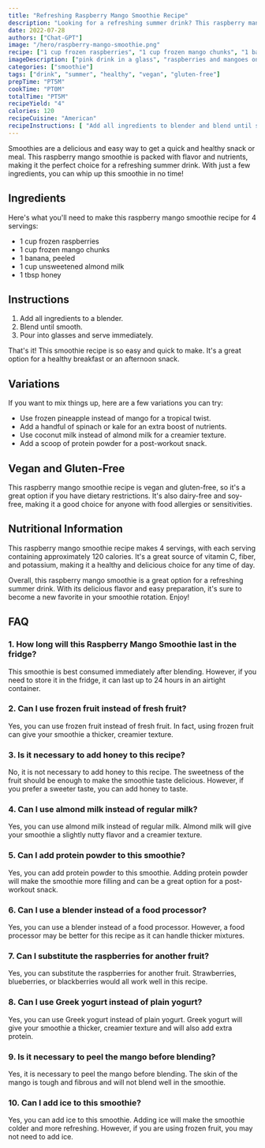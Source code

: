 ```yaml
---
title: "Refreshing Raspberry Mango Smoothie Recipe"
description: "Looking for a refreshing summer drink? This raspberry mango smoothie is perfect for a hot day, and it's easy to make with just a few ingredients!"
date: 2022-07-28
authors: ["Chat-GPT"]
image: "/hero/raspberry-mango-smoothie.png"
recipe: ["1 cup frozen raspberries", "1 cup frozen mango chunks", "1 banana, peeled", "1 cup unsweetened almond milk", "1 tbsp honey"]
imageDescription: ["pink drink in a glass", "raspberries and mangoes on a cutting board", "a blender"]
categories: ["smoothie"]
tags: ["drink", "summer", "healthy", "vegan", "gluten-free"]
prepTime: "PT5M"
cookTime: "PT0M"
totalTime: "PT5M"
recipeYield: "4"
calories: 120
recipeCuisine: "American"
recipeInstructions: [ "Add all ingredients to blender and blend until smooth. Pour into glasses and serve immediately."] 
---
```


Smoothies are a delicious and easy way to get a quick and healthy snack or meal. This raspberry mango smoothie is packed with flavor and nutrients, making it the perfect choice for a refreshing summer drink. With just a few ingredients, you can whip up this smoothie in no time!

## Ingredients

Here's what you'll need to make this raspberry mango smoothie recipe for 4 servings:

- 1 cup frozen raspberries
- 1 cup frozen mango chunks
- 1 banana, peeled
- 1 cup unsweetened almond milk
- 1 tbsp honey

## Instructions

1. Add all ingredients to a blender.
2. Blend until smooth.
3. Pour into glasses and serve immediately.

That's it! This smoothie recipe is so easy and quick to make. It's a great option for a healthy breakfast or an afternoon snack.

## Variations

If you want to mix things up, here are a few variations you can try:

- Use frozen pineapple instead of mango for a tropical twist.
- Add a handful of spinach or kale for an extra boost of nutrients.
- Use coconut milk instead of almond milk for a creamier texture.
- Add a scoop of protein powder for a post-workout snack.

## Vegan and Gluten-Free

This raspberry mango smoothie recipe is vegan and gluten-free, so it's a great option if you have dietary restrictions. It's also dairy-free and soy-free, making it a good choice for anyone with food allergies or sensitivities.

## Nutritional Information

This raspberry mango smoothie recipe makes 4 servings, with each serving containing approximately 120 calories. It's a great source of vitamin C, fiber, and potassium, making it a healthy and delicious choice for any time of day.

Overall, this raspberry mango smoothie is a great option for a refreshing summer drink. With its delicious flavor and easy preparation, it's sure to become a new favorite in your smoothie rotation. Enjoy!

## FAQ

### 1. How long will this Raspberry Mango Smoothie last in the fridge?

This smoothie is best consumed immediately after blending. However, if you need to store it in the fridge, it can last up to 24 hours in an airtight container.

### 2. Can I use frozen fruit instead of fresh fruit?

Yes, you can use frozen fruit instead of fresh fruit. In fact, using frozen fruit can give your smoothie a thicker, creamier texture.

### 3. Is it necessary to add honey to this recipe?

No, it is not necessary to add honey to this recipe. The sweetness of the fruit should be enough to make the smoothie taste delicious. However, if you prefer a sweeter taste, you can add honey to taste.

### 4. Can I use almond milk instead of regular milk?

Yes, you can use almond milk instead of regular milk. Almond milk will give your smoothie a slightly nutty flavor and a creamier texture.

### 5. Can I add protein powder to this smoothie?

Yes, you can add protein powder to this smoothie. Adding protein powder will make the smoothie more filling and can be a great option for a post-workout snack.

### 6. Can I use a blender instead of a food processor?

Yes, you can use a blender instead of a food processor. However, a food processor may be better for this recipe as it can handle thicker mixtures.

### 7. Can I substitute the raspberries for another fruit?

Yes, you can substitute the raspberries for another fruit. Strawberries, blueberries, or blackberries would all work well in this recipe.

### 8. Can I use Greek yogurt instead of plain yogurt?

Yes, you can use Greek yogurt instead of plain yogurt. Greek yogurt will give your smoothie a thicker, creamier texture and will also add extra protein.

### 9. Is it necessary to peel the mango before blending?

Yes, it is necessary to peel the mango before blending. The skin of the mango is tough and fibrous and will not blend well in the smoothie.

### 10. Can I add ice to this smoothie?

Yes, you can add ice to this smoothie. Adding ice will make the smoothie colder and more refreshing. However, if you are using frozen fruit, you may not need to add ice.